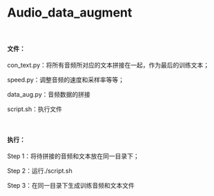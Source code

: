 # Audio_data_augment

<br/>

#### 文件：

con_text.py：将所有音频所对应的文本拼接在一起，作为最后的训练文本；

speed.py：调整音频的速度和采样率等等；

data_aug.py：音频数据的拼接

script.sh：执行文件



<br/>

#### 执行：

Step 1：将待拼接的音频和文本放在同一目录下；

Step 2：运行./script.sh

Step 3：在同一目录下生成训练音频和文本文件